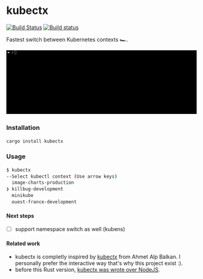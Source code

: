 # kubectx

[![Build Status](https://travis-ci.org/FGRibreau/kubectx-rs.svg?branch=master)](https://travis-ci.org/FGRibreau/kubectx-rs) [![Build status](https://ci.appveyor.com/api/projects/status/9xsw4bboduma93tv/branch/master?svg=true)](https://ci.appveyor.com/project/FGRibreau/kubectx-rs/branch/master)


Fastest switch between Kubernetes contexts 🏎.

![kubectx](/docs/kubectx.gif)

### Installation

```bash
cargo install kubectx
```

### Usage

```sh
$ kubectx
--Select kubectl context (Use arrow keys)
  image-charts-production
❯ killbug-development
  minikube
  ouest-france-development
```

#### Next steps

- [ ] support namespace switch as well (kubens)

#### Related work

- kubectx is completly inspired by [kubectx](https://github.com/ahmetb/kubectx) from Ahmet Alp Balkan. I personally prefer the interactive way that's why this project exist :).
- before this Rust version, [kubectx was wrote over NodeJS](https://github.com/FGRibreau/kubectx).
